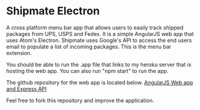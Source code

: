 # Shipmate Electron

A cross platform menu bar app that allows users to easily track shipped packages from UPS, USPS and Fedex. It is a simple AngularJS web app that uses Atom's Electron. Shipmate uses Google's API to access the end users email to populate a list of incoming packages. This is the menu bar extension.

You should be able to run the .app file that links to my heroku server that is hosting the web app. You can also run "npm start" to run the app. 

The github repository for the web app is located below.
[AngularJS Web app and Express API ](https://github.com/Chansen88/shipmate)

Feel free to fork this repository and improve the application.

